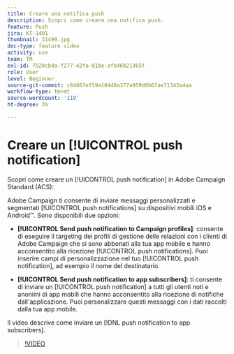 ```yaml
---
title: Creare una notifica push
description: Scopri come creare una notifica push.
feature: Push
jira: KT-1401
thumbnail: 31499.jpg
doc-type: feature video
activity: use
team: TM
exl-id: 7520cb4a-f277-42fa-81be-afb46b21365f
role: User
level: Beginner
source-git-commit: c84867ef59a10448a377a959d0b67ae71343a4aa
workflow-type: tm+mt
source-wordcount: '119'
ht-degree: 3%

---
```


# Creare un [!UICONTROL push notification]

Scopri come creare un [!UICONTROL push notification] in Adobe Campaign Standard (ACS):

Adobe Campaign ti consente di inviare messaggi personalizzati e segmentati [!UICONTROL push notifications] su dispositivi mobili iOS e Android™. Sono disponibili due opzioni:

* **[!UICONTROL Send push notification to Campaign profiles]**: consente di eseguire il targeting dei profili di gestione delle relazioni con i clienti di Adobe Campaign che si sono abbonati alla tua app mobile e hanno acconsentito alla ricezione [!UICONTROL push notifications]. Puoi inserire campi di personalizzazione nel tuo [!UICONTROL push notification], ad esempio il nome del destinatario.

* **[!UICONTROL Send push notification to app subscribers]**: ti consente di inviare un [!UICONTROL push notification] a tutti gli utenti noti e anonimi di app mobili che hanno acconsentito alla ricezione di notifiche dall&#39;applicazione. Puoi personalizzare questi messaggi con i dati raccolti dalla tua app mobile.

Il video descrive come inviare un [!DNL push notification to app subscribers].

>[!VIDEO](https://video.tv.adobe.com/v/31499?quality=12&learn=on)
